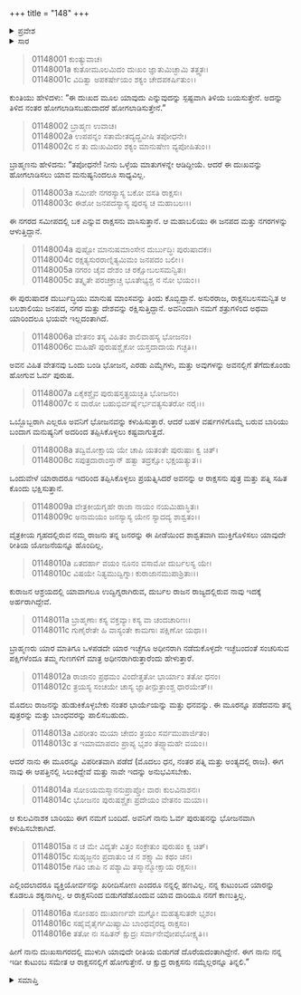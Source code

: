 +++
title = "148"
+++

<details><summary>ಪ್ರವೇಶ</summary>


।।   ಓಂ ಓಂ ನಮೋ ನಾರಾಯಣಾಯ।।   ಶ್ರೀ ವೇದವ್ಯಾಸಾಯ ನಮಃ ।।

ಶ್ರೀ ಕೃಷ್ಣದ್ವೈಪಾಯನ ವೇದವ್ಯಾಸ ವಿರಚಿತ  

**ಶ್ರೀ ಮಹಾಭಾರತ**

**ಆದಿ ಪರ್ವ**

**ಬಕವಧ ಪರ್ವ**

**ಅಧ್ಯಾಯ 148**

</details>


<details><summary>ಸಾರ</summary>

ಕುಂತಿಯು ಕೇಳಲು ಬ್ರಾಹ್ಮಣನು ತನಗೆ ಒದಗಿಬಂದಿರುವ ಗಂಡಾಂತರದ ಕುರಿತು ವಿವರಿಸಿದುದು (1-16).

</details>


> 01148001 ಕುಂತ್ಯುವಾಚ।   
01148001a ಕುತೋಮೂಲಮಿದಂ ದುಃಖಂ ಜ್ಞಾತುಮಿಚ್ಛಾಮಿ ತತ್ತ್ವತಃ।  
01148001c ವಿದಿತ್ವಾ ಅಪಕರ್ಷೇಯಂ ಶಕ್ಯಂ ಚೇದಪಕರ್ಷಿತುಂ।।

ಕುಂತಿಯು ಹೇಳಿದಳು: “ಈ ದುಃಖದ ಮೂಲ ಯಾವುದು ಎನ್ನುವುದನ್ನು ಸ್ಪಷ್ಟವಾಗಿ ತಿಳಿಯ ಬಯಸುತ್ತೇನೆ. ಅದನ್ನು ತಿಳಿದ ನಂತರ ಹೋಗಲಾಡಿಸಬಹುದಾದರೆ ಹೋಗಲಾಡಿಸುತ್ತೇನೆ.”

> 01148002 ಬ್ರಾಹ್ಮಣ ಉವಾಚ।  
01148002a ಉಪಪನ್ನಂ ಸತಾಮೇತದ್ಯದ್ಬ್ರವೀಷಿ ತಪೋಧನೇ।  
01148002c ನ ತು ದುಃಖಮಿದಂ ಶಕ್ಯಂ ಮಾನುಷೇಣ ವ್ಯಪೋಹಿತುಂ।।

ಬ್ರಾಹ್ಮಣನು ಹೇಳಿದನು: “ತಪೋಧನೇ! ನೀನು ಒಳ್ಳೆಯ ಮಾತುಗಳನ್ನೇ ಆಡಿದ್ದೀಯೆ. ಆದರೆ ಈ ದುಃಖವನ್ನು ಹೋಗಲಾಡಿಸಲು ಯಾವ ಮನುಷ್ಯನಿಂದಲೂ ಸಾಧ್ಯವಿಲ್ಲ.

> 01148003a ಸಮೀಪೇ ನಗರಸ್ಯಾಸ್ಯ ಬಕೋ ವಸತಿ ರಾಕ್ಷಸಃ।  
01148003c ಈಶೋ ಜನಪದಸ್ಯಾಸ್ಯ ಪುರಸ್ಯ ಚ ಮಹಾಬಲಃ।।

ಈ ನಗರದ ಸಮೀಪದಲ್ಲಿ ಬಕ ಎನ್ನುವ ರಾಕ್ಷಸನು ವಾಸಿಸುತ್ತಾನೆ. ಆ ಮಹಾಬಲಿಯು ಈ ಜನಪದ ಮತ್ತು ನಗರಗಳನ್ನು ಆಳುತ್ತಿದ್ದಾನೆ.

> 01148004a ಪುಷ್ಟೋ ಮಾನುಷಮಾಂಸೇನ ದುರ್ಬುದ್ಧಿಃ ಪುರುಷಾದಕಃ।  
01148004c ರಕ್ಷತ್ಯಸುರರಾಣ್ನಿತ್ಯಮಿಮಂ ಜನಪದಂ ಬಲೀ।।  
01148005a ನಗರಂ ಚೈವ ದೇಶಂ ಚ ರಕ್ಷೋಬಲಸಮನ್ವಿತಃ।   
01148005c ತತ್ಕೃತೇ ಪರಚಕ್ರಾಚ್ಚ ಭೂತೇಭ್ಯಶ್ಚ ನ ನೋ ಭಯಂ।।

ಈ ಪುರುಷಾದಕ ದುರ್ಬುದ್ಧಿಯು ಮಾನುಷ ಮಾಂಸವನ್ನು ತಿಂದು ಕೊಬ್ಬಿದ್ದಾನೆ. ಅಸುರರಾಜ, ರಾಕ್ಷಸಬಲಸಮನ್ವಿತ ಆ ಬಲಶಾಲಿಯು ಜನಪದ, ನಗರ ಮತ್ತು ದೇಶವನ್ನು ರಕ್ಷಿಸುತ್ತಿದ್ದಾನೆ. ಅವನಿಂದಾಗಿ ನಮಗೆ ಶತ್ರುಗಳಿಂದ ಅಥವಾ ಯಾರಿಂದಲೂ ಭಯವೇ ಇಲ್ಲದಂತಾಗಿದೆ.

> 01148006a ವೇತನಂ ತಸ್ಯ ವಿಹಿತಂ ಶಾಲಿವಾಹಸ್ಯ ಭೋಜನಂ।  
01148006c ಮಹಿಷೌ ಪುರುಷಶ್ಚೈಕೋ ಯಸ್ತದಾದಾಯ ಗಚ್ಛತಿ।।

ಅವನ ವಿಹಿತ ವೇತನವು ಒಂದು ಬಂಡಿ ಭೋಜನ, ಎರಡು ಎಮ್ಮೆಗಳು, ಮತ್ತು ಅವುಗಳನ್ನು ಅವನಲ್ಲಿಗೆ ತೆಗೆದುಕೊಂಡು ಹೋಗುವ ಓರ್ವ ಪುರುಷ.

> 01148007a ಏಕೈಕಶ್ಚೈವ ಪುರುಷಸ್ತತ್ಪ್ರಯಚ್ಛತಿ ಭೋಜನಂ।  
01148007c ಸ ವಾರೋ ಬಹುಭಿರ್ವರ್ಷೈರ್ಭವತ್ಯಸುತರೋ ನರೈಃ।।

ಒಬ್ಬೊಬ್ಬರಾಗಿ ಎಲ್ಲರೂ ಅವನಿಗೆ ಭೋಜನವನ್ನು ಕಳುಹಿಸುತ್ತಾರೆ. ಆದರೆ ಬಹಳ ವರ್ಷಗಳಿಗೊಮ್ಮೆ ಬರುವ ಬಾರಿಯು ಬಂದಾಗ ಮನುಷ್ಯನಿಗೆ ಅದರಿಂದ ತಪ್ಪಿಸಿಕೊಳ್ಳಲು ಕಷ್ಟವಾಗುತ್ತದೆ.

> 01148008a ತದ್ವಿಮೋಕ್ಷಾಯ ಯೇ ಚಾಪಿ ಯತಂತೇ ಪುರುಷಾಃ ಕ್ವ ಚಿತ್।  
01148008c ಸಪುತ್ರದಾರಾಂಸ್ತಾನ್ ಹತ್ವಾ ತದ್ರಕ್ಷೋ ಭಕ್ಷಯತ್ಯುತ।।

ಒಂದುವೇಳೆ ಯಾರಾದರೂ ಇದರಿಂದ ತಪ್ಪಿಸಿಕೊಳ್ಳಲು ಪ್ರಯತ್ನಿಸಿದರೆ ಅವನನ್ನು ಆ ರಾಕ್ಷಸನು ಪುತ್ರ ಮತ್ತು ಪತ್ನಿ ಸಹಿತ ಕೊಂದು ಭಕ್ಷಿಸುತ್ತಾನೆ.

> 01148009a ವೇತ್ರಕೀಯಗೃಹೇ ರಾಜಾ ನಾಯಂ ನಯಮಿಹಾಸ್ಥಿತಃ।  
01148009c ಅನಾಮಯಂ ಜನಸ್ಯಾಸ್ಯ ಯೇನ ಸ್ಯಾದದ್ಯ ಶಾಶ್ವತಂ।।

ವೈತ್ರಕೀಯ ಗೃಹದಲ್ಲಿರುವ ನಮ್ಮ ರಾಜನು ತನ್ನ ಜನರನ್ನು ಈ ಪೀಡೆಯಿಂದ ಶಾಶ್ವತವಾಗಿ ಮುಕ್ತಿಗೊಳಿಸಲು ಯಾವುದೇ ರೀತಿಯ ಯೋಜನೆಯನ್ನೂ ಹೊಂದಿಲ್ಲ.

> 01148010a ಏತದರ್ಹಾ ವಯಂ ನೂನಂ ವಸಾಮೋ ದುರ್ಬಲಸ್ಯ ಯೇ।  
01148010c ವಿಷಯೇ ನಿತ್ಯಮುದ್ವಿಗ್ನಾಃ ಕುರಾಜಾನಮುಪಾಶ್ರಿತಾಃ।।

ಕುರಾಜನ ಆಶ್ರಯದಲ್ಲಿ ಯಾವಾಗಲೂ ಉದ್ವಿಗ್ನರಾಗಿರುವ, ದುರ್ಬಲ ರಾಜನ ರಾಜ್ಯದಲ್ಲಿರುವ ನಾವು ಇದಕ್ಕೆ ಅರ್ಹರಾಗಿದ್ದೇವೆ.

> 01148011a ಬ್ರಾಹ್ಮಣಾಃ ಕಸ್ಯ ವಕ್ತವ್ಯಾಃ ಕಸ್ಯ ವಾ ಚಂದಚಾರಿಣಃ।  
01148011c ಗುಣೈರೇತೇ ಹಿ ವಾಸ್ಯಂತೇ ಕಾಮಗಾಃ ಪಕ್ಷಿಣೋ ಯಥಾ।।

ಬ್ರಾಹ್ಮಣರು ಯಾರ ಮಾತಿಗೂ ಒಳಪಡದೇ ಯಾರ ಇಚ್ಛೆಗೂ ಅಧೀನರಾಗಿ ನಡೆದುಕೊಳ್ಳದೇ ಇಚ್ಛೆಬಂದಂತೆ ಸಂಚರಿಸುವ ಪಕ್ಷಿಗಳೆಂದೂ ತಮ್ಮ ಗುಣಗಳಿಗೆ ಮಾತ್ರ ಅಧೀನರಾಗಿರುತ್ತಾರೆಂದು ಹೇಳುತ್ತಾರೆ.

> 01148012a ರಾಜಾನಂ ಪ್ರಥಮಂ ವಿಂದೇತ್ತತೋ ಭಾರ್ಯಾಂ ತತೋ ಧನಂ।  
01148012c ತ್ರಯಸ್ಯ ಸಂಚಯೇ ಚಾಸ್ಯ ಜ್ಞಾತೀನ್ಪುತ್ರಾಂಶ್ಚ ಧಾರಯೇತ್।।

ಮೊದಲು ರಾಜನನ್ನು ಹುಡುಕಿಕೊಳ್ಳಬೇಕು ನಂತರ ಭಾರ್ಯೆಯನ್ನು ಮತ್ತು ಧನವನ್ನು. ಈ ಮೂರನ್ನೂ ಪಡೆದವನು ತನ್ನ ಪುತ್ರರನ್ನು ಮತ್ತು ಬಾಂಧವರನ್ನು ಪಾಲಿಸಬಹುದು.

> 01148013a ವಿಪರೀತಂ ಮಯಾ ಚೇದಂ ತ್ರಯಂ ಸರ್ವಮುಪಾರ್ಜಿತಂ।   
01148013c ತ ಇಮಾಮಾಪದಂ ಪ್ರಾಪ್ಯ ಭೃಶಂ ತಪ್ಸ್ಯಾಮಹೇ ವಯಂ।।

ಆದರೆ ನಾನು ಈ ಮೂರನ್ನೂ ವಿಪರೀತವಾಗಿ ಪಡೆದೆ (ಮೊದಲು ಧನ, ನಂತರ ಪತ್ನಿ ಮತ್ತು ಅಂತ್ಯದಲ್ಲಿ ರಾಜ). ಈಗ ನಾವು ಈ ಆಪತ್ತಿನಲ್ಲಿ ಸಿಲುಕಿದ್ದೇವೆ ಮತ್ತು ನಾವೇ ಇದನ್ನು ಅನುಭವಿಸಬೇಕು.

> 01148014a ಸೋಽಯಮಸ್ಮಾನನುಪ್ರಾಪ್ತೋ ವಾರಃ ಕುಲವಿನಾಶನಃ।  
01148014c ಭೋಜನಂ ಪುರುಷಶ್ಚೈಕಃ ಪ್ರದೇಯಂ ವೇತನಂ ಮಯಾ।।

ಆ ಕುಲವಿನಾಶಕ ಬಾರಿಯು ಈಗ ನಮಗೆ ಬಂದಿದೆ. ಅವನಿಗೆ ನಾನು ಓರ್ವ ಪುರುಷನನ್ನು ಭೋಜನವಾಗಿ ಕಳುಹಿಸಬೇಕಾಗಿದೆ.

> 01148015a ನ ಚ ಮೇ ವಿದ್ಯತೇ ವಿತ್ತಂ ಸಂಕ್ರೇತುಂ ಪುರುಷಂ ಕ್ವ ಚಿತ್।  
01148015c ಸುಹೃಜ್ಜನಂ ಪ್ರದಾತುಂ ಚ ನ ಶಕ್ಷ್ಯಾಮಿ ಕಥಂ ಚನ।  
01148015e ಗತಿಂ ಚಾಪಿ ನ ಪಶ್ಯಾಮಿ ತಸ್ಮಾನ್ಮೋಕ್ಷಾಯ ರಕ್ಷಸಃ।।

ಎಲ್ಲಿಂದಲಾದರೂ ವ್ಯಕ್ತಿಯೋರ್ವನನ್ನು ಖರೀದಿಸೋಣ ಎಂದರೂ ನನ್ನಲ್ಲಿ ಹಣವಿಲ್ಲ. ನನ್ನ ಕುಟುಂಬದ ಯಾರನ್ನು ಕೊಡಲೂ ಶಕ್ಯನಾಗಿಲ್ಲ. ಆ ರಾಕ್ಷಸನಿಂದ ಬಿಡುಗಡೆಹೊಂದುವ ಯಾವ ದಾರಿಯೂ ನನಗೆ ಕಾಣುತ್ತಿಲ್ಲ.

> 01148016a ಸೋಽಹಂ ದುಃಖಾರ್ಣವೇ ಮಗ್ನೋ ಮಹತ್ಯಸುತರೇ ಭೃಶಂ।  
01148016c ಸಹೈವೈತೈರ್ಗಮಿಷ್ಯಾಮಿ ಬಾಂಧವೈರದ್ಯ ರಾಕ್ಷಸಂ।  
01148016e ತತೋ ನಃ ಸಹಿತನ್ ಕ್ಷುದ್ರಃ ಸರ್ವಾನೇವೋಪಭೋಕ್ಷ್ಯತಿ।।

ಹೀಗೆ ನಾನು ದುಃಖಸಾಗರದಲ್ಲಿ ಮುಳುಗಿ ಯಾವುದೇ ರೀತಿಯ ಬಿಡುಗಡೆ ದೊರೆಯದಂತಾಗಿದ್ದೇನೆ. ಈಗ ನಾನು ನನ್ನ ಇಡೀ ಕುಟುಂಬ ಸಮೇತ ಆ ರಾಕ್ಷಸನಲ್ಲಿಗೆ ಹೋಗುತ್ತೇನೆ. ಆ ಕ್ಷುದ್ರ ರಾಕ್ಷಸನು ನಮ್ಮೆಲ್ಲರನ್ನೂ ತಿನ್ನಲಿ.”


<details><summary>ಸಮಾಪ್ತಿ</summary>
ಇತಿ ಶ್ರೀ ಮಹಾಭಾರತೇ ಆದಿಪರ್ವಣಿ ಬಕವಧಪರ್ವಣಿ ಚತುರಷ್ಟಾರಿಂಶದಧಿಕಶತತಮೋಽಧ್ಯಾಯ:।।  
ಇದು ಶ್ರೀ ಮಹಾಭಾರತದಲ್ಲಿ ಆದಿಪರ್ವದಲ್ಲಿ ಬಕವಧಪರ್ವದಲ್ಲಿ ನೂರಾನಲ್ವತ್ತೆಂಟನೆಯ ಅಧ್ಯಾಯವು.



</details>


